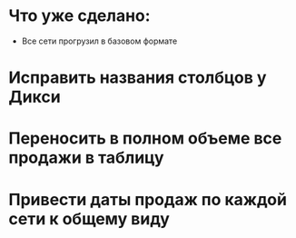 # Что уже сделано:

* Все сети прогрузил в базовом формате

# Исправить названия столбцов у Дикси
# Переносить в полном объеме все продажи в таблицу
# Привести даты продаж по каждой сети к общему виду
